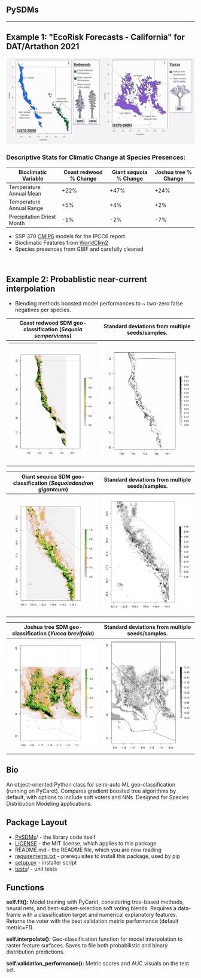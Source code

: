 ## PySDMs

---

## Example 1: "EcoRisk Forecasts - California" for DAT/Artathon 2021


<img src="examples/datartathon/ecorisk-zoo-landscape.gif"/>


<br>

### Descriptive Stats for Climatic Change at Species Presences:

Bioclimatic Variable  | Coast redwood % Change | Giant sequoia % Change | Joshua tree % Change
-----|-------|-------|-------
Temperature Annual Mean | +22% | +47% | +24%
Temperature Annual Range | +5% | +4% | +2%
Precipitation Driest Month | -1% | -2% | -7%

* SSP 370 [CMIP6](https://www.worldclim.org/data/cmip6/cmip6climate.html) models for the IPCC6 report.
* Bioclimatic Features from [WorldClim2](https://www.worldclim.org/data/worldclim21.html)
* Species presences from GBIF and carefully cleaned

<br>

## Example 2: Probablistic near-current interpolation

* Blending methods boosted model performances to ~ two-zero false negatives per species.

**Coast redwood** SDM geo-classification (*Sequoia sempervirens*) | Standard deviations from multiple seeds/samples. 
:---------------------------------:|:----------------------------------------:
![](examples/coast_redwoods/curr-cr.png) | ![](examples/coast_redwoods/current-sd.png)

**Giant sequioa** SDM geo-classification (*Sequoiadendron giganteum*) | Standard deviations from multiple seeds/samples.
:---------------------------------:|:----------------------------------------:
![](examples/giant_sequoias/curr-gs.png) | ![](examples/giant_sequoias/curr-sd.png)

**Joshua tree** SDM geo-classification (*Yucca brevifolia*) | Standard deviations from multiple seeds/samples. 
:---------------------------------:|:----------------------------------------:
![](examples/joshua_trees/curr-jtree.png) | ![](examples/joshua_trees/curr-sd2.png)


## Bio

An object-oriented Python class for semi-auto ML geo-classification (running on PyCaret). Compares gradient boosted tree algorithms by default, with options to include soft voters and NNs. Designed for Species Distribution Modeling applications.

## Package Layout

* [PySDMs](https://github.com/daniel-furman/PySDMs/tree/main/PySDMs)/ - the library code itself
* [LICENSE](https://github.com/daniel-furman/PySDMs/blob/main/LICENSE) - the MIT license, which applies to this package
* README.md - the README file, which you are now reading
* [requirements.txt](https://github.com/daniel-furman/PySDMs/blob/main/requirements.txt) - prerequisites to install this package, used by pip
* [setup.py](https://github.com/daniel-furman/PySDMs/blob/main/setup.py) - installer script
* [tests](https://github.com/daniel-furman/PySDMs/tree/main/test)/ - unit tests

## Functions

   **self.fit():** Model training with PyCaret, considering tree-based
        methods, neural nets, and best-subset-selection soft voting blends.
        Requires a data-frame with a classification target and numerical
        explanatory features. Returns the voter with the best validation
        metric performance (default metric=F1).

   **self.interpolate():** Geo-classification function for model interpolation to
        raster feature surfaces. Saves to file both probabilistic and binary
        distribution predictions.

   **self.validation_performance():** Metric scores and AUC visuals on the test set.

